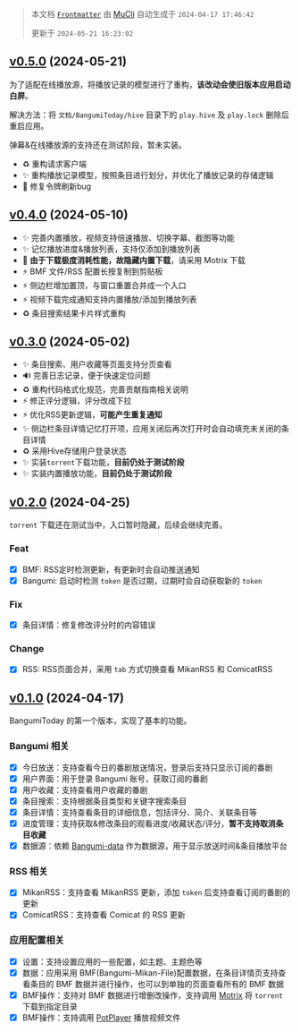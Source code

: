 ﻿---
Author: 目棃
Description: 更新日志
Date: 2024-04-17
Update: 2024-05-21
---

> 本文档 [`Frontmatter`](https://github.com/BTMuli/MuCli#Frontmatter) 由 [MuCli](https://github.com/BTMuli/Mucli) 自动生成于 `2024-04-17 17:46:42`
>
> 更新于 `2024-05-21 16:23:02`

## [v0.5.0](https://github.com/BTMuli/BangumiToday/releases/tag/v0.5.0) (2024-05-21)

为了适配在线播放源，将播放记录的模型进行了重构，**该改动会使旧版本应用启动白屏**。

解决方法：将 `文档/BangumiToday/hive` 目录下的 `play.hive` 及 `play.lock` 删除后重启应用。

弹幕&在线播放源的支持还在测试阶段，暂未实装。

- ♻️ 重构请求客户端
- ✨ 重构播放记录模型，按照条目进行划分，并优化了播放记录的存储逻辑
- 🐛 修复令牌刷新bug

## [v0.4.0](https://github.com/BTMuli/BangumiToday/releases/tag/v0.4.0) (2024-05-10)

- ✨ 完善内置播放，视频支持倍速播放、切换字幕、截图等功能
- ✨ 记忆播放进度&播放列表，支持仅添加到播放列表
- 🧪 **由于下载极度消耗性能，故隐藏内置下载**，请采用 Motrix 下载
- ⚡️ BMF 文件/RSS 配置长按复制到剪贴板
- ⚡️ 侧边栏增加置顶，与窗口重置合并成一个入口
- ⚡️ 视频下载完成通知支持内置播放/添加到播放列表
- ♻️ 条目搜索结果卡片样式重构

## [v0.3.0](https://github.com/BTMuli/BangumiToday/releases/tag/v0.3.0) (2024-05-02)

- ✨ 条目搜索、用户收藏等页面支持分页查看
- 🔊 完善日志记录，便于快速定位问题
- ♻️ 重构代码格式化规范，完善贡献指南相关说明
- ⚡️ 修正评分逻辑，评分改成下拉
- ⚡️ 优化RSS更新逻辑，**可能产生重复通知**
- ✨ 侧边栏条目详情记忆打开项，应用关闭后再次打开时会自动填充未关闭的条目详情
- ♻️ 采用Hive存储用户登录状态
- ✨ 实装`torrent`下载功能，**目前仍处于测试阶段**
- ✨ 实装内置播放功能，**目前仍处于测试阶段**

## [v0.2.0](https://github.com/BTMuli/BangumiToday/releases/tag/v0.2.0) (2024-04-25)

`torrent` 下载还在测试当中，入口暂时隐藏，后续会继续完善。

### Feat

- [x] BMF: RSS定时检测更新，有更新时会自动推送通知
- [x] Bangumi: 启动时检测 `token` 是否过期，过期时会自动获取新的 `token`

### Fix

- [x] 条目详情：修复修改评分时的内容错误

### Change

- [x] RSS: RSS页面合并，采用 `tab` 方式切换查看 MikanRSS 和 ComicatRSS

## [v0.1.0](https://github.com/BTMuli/BangumiToday/releases/tag/v0.1.0) (2024-04-17)

BangumiToday 的第一个版本，实现了基本的功能。

### Bangumi 相关

- [x] 今日放送：支持查看今日的番剧放送情况，登录后支持只显示订阅的番剧
- [x] 用户界面：用于登录 Bangumi 账号，获取订阅的番剧
- [x] 用户收藏：支持查看用户收藏的番剧
- [x] 条目搜索：支持根据条目类型和关键字搜索条目
- [x] 条目详情：支持查看条目的详细信息，包括评分、简介、关联条目等
- [x] 进度管理：支持获取&修改条目的观看进度/收藏状态/评分，**暂不支持取消条目收藏**
- [x] 数据源：依赖 [Bangumi-data](https://github.com/bangumi-data/bangumi-data) 作为数据源，用于显示放送时间&条目播放平台

### RSS 相关

- [x] MikanRSS：支持查看 MikanRSS 更新，添加 `token` 后支持查看订阅的番剧的更新
- [x] ComicatRSS：支持查看 Comicat 的 RSS 更新

### 应用配置相关

- [x] 设置：支持设置应用的一些配置，如主题、主题色等
- [x] 数据：应用采用 BMF(Bangumi-Mikan-File)配置数据，在条目详情页支持查看条目的 BMF 数据并进行操作，也可以到单独的页面查看所有的 BMF 数据
- [x] BMF操作：支持对 BMF 数据进行增删改操作，支持调用 [Motrix](https://github.com/agalwood/Motrix) 将 `torrent` 下载到指定目录
- [x] BMF操作：支持调用 [PotPlayer](https://potplayer.daum.net/) 播放视频文件
